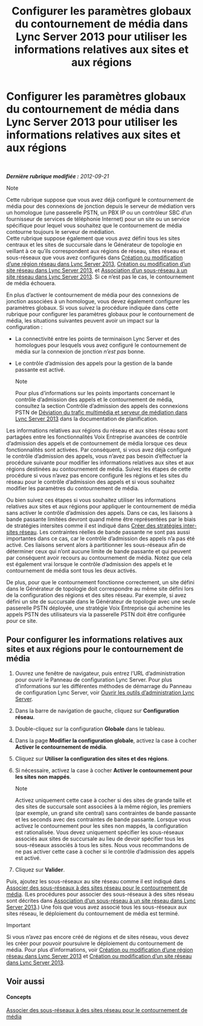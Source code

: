 ﻿---
title: Configurer les paramètres globaux du contournement de média dans Lync Server 2013 pour utiliser les informations relatives aux sites et aux régions
TOCTitle: Configurer les paramètres globaux du contournement de média dans Lync Server 2013 pour utiliser les informations relatives aux sites et aux régions
ms:assetid: 0a21cdf1-f350-49da-b346-70806f256bea
ms:mtpsurl: https://technet.microsoft.com/fr-fr/library/Gg398150(v=OCS.15)
ms:contentKeyID: 49296208
ms.date: 05/20/2016
mtps_version: v=OCS.15
ms.translationtype: HT
---

# Configurer les paramètres globaux du contournement de média dans Lync Server 2013 pour utiliser les informations relatives aux sites et aux régions

 

_**Dernière rubrique modifiée :** 2012-09-21_

> [!note]  
> Cette rubrique suppose que vous avez déjà configuré le contournement de média pour des connexions de jonction depuis le serveur de médiation vers un homologue (une passerelle PSTN, un PBX IP ou un contrôleur SBC d’un fournisseur de services de téléphonie Internet) pour un site ou un service spécifique pour lequel vous souhaitez que le contournement de média contourne toujours le serveur de médiation.<br />
Cette rubrique suppose également que vous avez défini tous les sites centraux et les sites de succursale dans le Générateur de topologie en veillant à ce qu’ils correspondent aux régions de réseau, sites réseau et sous-réseaux que vous avez configurés dans <a href="lync-server-2013-create-or-modify-a-network-region.md">Création ou modification d’une région réseau dans Lync Server 2013</a>, <a href="lync-server-2013-create-or-modify-a-network-site.md">Création ou modification d’un site réseau dans Lync Server 2013</a>, et <a href="lync-server-2013-associate-a-subnet-with-a-network-site.md">Association d’un sous-réseau à un site réseau dans Lync Server 2013</a>. Si ce n’est pas le cas, le contournement de média échouera.

En plus d’activer le contournement de média pour des connexions de jonction associées à un homologue, vous devez également configurer les paramètres globaux. Si vous suivez la procédure indiquée dans cette rubrique pour configurer les paramètres globaux pour le contournement de média, les situations suivantes peuvent avoir un impact sur la configuration :

  - La connectivité entre les points de terminaison Lync Server et des homologues pour lesquels vous avez configuré le contournement de média sur la connexion de jonction *n’est pas* bonne.

  - Le contrôle d’admission des appels pour la gestion de la bande passante est activé.
    
    > [!note]  
    > Pour plus d’informations sur les points importants concernant le contrôle d’admission des appels et le contournement de média, consultez la section Contrôle d’admission des appels des connexions PSTN de <a href="lync-server-2013-media-bypass-and-mediation-server.md">Déviation du trafic multimédia et serveur de médiation dans Lync Server 2013</a> dans la documentation de planification.

Les informations relatives aux régions du réseau et aux sites réseau sont partagées entre les fonctionnalités Voix Entreprise avancées de contrôle d’admission des appels et de contournement de média lorsque ces deux fonctionnalités sont activées. Par conséquent, si vous avez déjà configuré le contrôle d’admission des appels, vous n’avez pas besoin d’effectuer la procédure suivante pour modifier les informations relatives aux sites et aux régions destinées au contournement de média. Suivez les étapes de cette procédure si vous n’avez pas encore configuré les régions et les sites du réseau pour le contrôle d’admission des appels et si vous souhaitez modifier les paramètres du contournement de média.

Ou bien suivez ces étapes si vous souhaitez utiliser les informations relatives aux sites et aux régions pour appliquer le contournement de média sans activer le contrôle d’admission des appels. Dans ce cas, les liaisons à bande passante limitées devront quand même être représentées par le biais de stratégies intersites comme il est indiqué dans [Créer des stratégies inter-sites réseau](lync-server-2013-create-network-intersite-policies.md). Les contraintes réelles de bande passante ne sont pas aussi importantes dans ce cas, car le contrôle d’admission des appels n’a pas été activé. Ces liaisons servent alors à partitionner les sous-réseaux afin de déterminer ceux qui n’ont aucune limite de bande passante et qui peuvent par conséquent avoir recours au contournement de média. Notez que cela est également vrai lorsque le contrôle d’admission des appels et le contournement de média sont tous les deux activés.

De plus, pour que le contournement fonctionne correctement, un site défini dans le Générateur de topologie doit correspondre au même site défini lors de la configuration des régions et des sites réseau. Par exemple, si avez défini un site de succursale dans le Générateur de topologie avec une seule passerelle PSTN déployée, une stratégie Voix Entreprise qui achemine les appels PSTN des utilisateurs via la passerelle PSTN doit être configurée pour ce site.

## Pour configurer les informations relatives aux sites et aux régions pour le contournement de média

1.  Ouvrez une fenêtre de navigateur, puis entrez l’URL d’administration pour ouvrir le Panneau de configuration Lync Server. Pour plus d’informations sur les différentes méthodes de démarrage du Panneau de configuration Lync Server, voir [Ouvrir les outils d’administration Lync Server](lync-server-2013-open-lync-server-administrative-tools.md).

2.  Dans la barre de navigation de gauche, cliquez sur **Configuration réseau**.

3.  Double-cliquez sur la configuration **Globale** dans le tableau.

4.  Dans la page **Modifier la configuration globale**, activez la case à cocher **Activer le contournement de média**.

5.  Cliquez sur **Utiliser la configuration des sites et des régions**.

6.  Si nécessaire, activez la case à cocher **Activer le contournement pour les sites non mappés**.
    
    > [!note]  
    > Activez uniquement cette case à cocher si des sites de grande taille et des sites de succursale sont associées à la même région, les premiers (par exemple, un grand site central) sans contraintes de bande passante et les seconds avec des contraintes de bande passante. Lorsque vous activez le contournement pour les sites non mappés, la configuration est rationalisée. Vous devez uniquement spécifier les sous-réseaux associés aux sites de succursale au lieu de devoir spécifier tous les sous-réseaux associés à tous les sites. Nous vous recommandons de ne pas activer cette case à cocher si le contrôle d’admission des appels est activé.

7.  Cliquez sur **Valider**.

Puis, ajoutez les sous-réseaux au site réseau comme il est indiqué dans [Associer des sous-réseaux à des sites réseau pour le contournement de média](lync-server-2013-associate-subnets-with-network-sites-for-media-bypass.md). (Les procédures pour associer des sous-réseaux à des sites réseau sont décrites dans [Association d’un sous-réseau à un site réseau dans Lync Server 2013](lync-server-2013-associate-a-subnet-with-a-network-site.md).) Une fois que vous avez associé tous les sous-réseaux aux sites réseau, le déploiement du contournement de média est terminé.

> [!important]  
> Si vous n’avez pas encore créé de régions et de sites réseau, vous devez les créer pour pouvoir poursuivre le déploiement du contournement de média. Pour plus d’informations, voir <a href="lync-server-2013-create-or-modify-a-network-region.md">Création ou modification d’une région réseau dans Lync Server 2013</a> et <a href="lync-server-2013-create-or-modify-a-network-site.md">Création ou modification d’un site réseau dans Lync Server 2013</a>.

## Voir aussi

#### Concepts

[Associer des sous-réseaux à des sites réseau pour le contournement de média](lync-server-2013-associate-subnets-with-network-sites-for-media-bypass.md)


